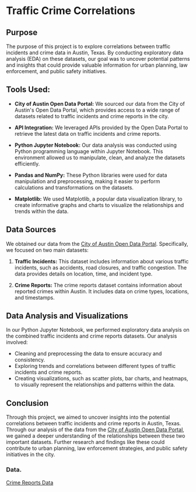 # Traffic Crime Correlations

## Purpose
The purpose of this project is to explore correlations between traffic incidents and crime data in Austin, Texas. By conducting exploratory data analysis (EDA) on these datasets, our goal was to uncover potential patterns and insights that could provide valuable information for urban planning, law enforcement, and public safety initiatives.

## Tools Used:
- __City of Austin Open Data Portal:__ We sourced our data from the City of Austin's Open Data Portal, which provides access to a wide range of datasets related to traffic incidents and crime reports in the city.

- __API Integration:__ We leveraged APIs provided by the Open Data Portal to retrieve the latest data on traffic incidents and crime reports.

- __Python Jupyter Notebook:__ Our data analysis was conducted using Python programming language within Jupyter Notebook. This environment allowed us to manipulate, clean, and analyze the datasets efficiently.

- __Pandas and NumPy:__ These Python libraries were used for data manipulation and preprocessing, making it easier to perform calculations and transformations on the datasets.

- __Matplotlib:__ We used Matplotlib, a popular data visualization library, to create informative graphs and charts to visualize the relationships and trends within the data.

## Data Sources
We obtained our data from the [City of Austin Open Data Portal](https://data.austintexas.gov/). Specifically, we focused on two main datasets:

1. __Traffic Incidents:__ This dataset includes information about various traffic incidents, such as accidents, road closures, and traffic congestion. The data provides details on location, time, and incident type.

2. __Crime Reports:__ The crime reports dataset contains information about reported crimes within Austin. It includes data on crime types, locations, and timestamps.

## Data Analysis and Visualizations
In our Python Jupyter Notebook, we performed exploratory data analysis on the combined traffic incidents and crime reports datasets. Our analysis involved:

- Cleaning and preprocessing the data to ensure accuracy and consistency.
- Exploring trends and correlations between different types of traffic incidents and crime reports.
- Creating visualizations, such as scatter plots, bar charts, and heatmaps, to visually represent the relationships and patterns within the data.

## Conclusion
Through this project, we aimed to uncover insights into the potential correlations between traffic incidents and crime reports in Austin, Texas. Through our analysis of the data from the [City of Austin Open Data Portal](https://data.austintexas.gov/), we gained a deeper understanding of the relationships between these two important datasets. Further research and findings like these could contribute to urban planning, law enforcement strategies, and public safety initiatives in the city.


### Data.
[Crime Reports Data](https://drive.google.com/drive/folders/1eQc43yNqnyAdiSFPkiLzkcUYHx5s5wT5?usp=sharing)
